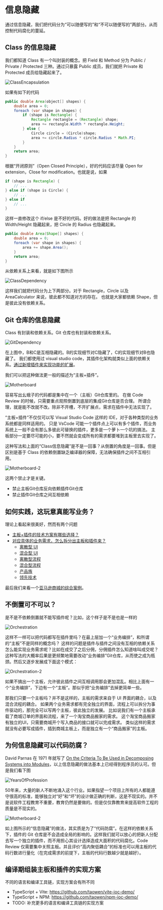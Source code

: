 # 信息隐藏

通过信息隐藏，我们把代码分为“可以随便写的”和“不可以随便写的”两部分。从而控制代码腐化的蔓延。

## Class 的信息隐藏

我们都知道 Class 有一个叫封装的概念。把 Field 和 Method 分为 Public / Private / Protected 三种。通过只暴露 Public 成员，我们就把 Private 和 Protected 成员给隐藏起来了。

![ClassEncapsulation](./ClassEncapsulation.drawio.svg)

如果有如下的代码

```java
public double Area(object[] shapes) {
    double area = 0;
    foreach (var shape in shapes) {
        if (shape is Rectangle) {
            Rectangle rectangle = (Rectangle) shape;
            area += rectangle.Width * rectangle.Height;
        } else {
            Circle circle = (Circle)shape;
            area += circle.Radius * circle.Radius * Math.PI;
        }
    }
    return area;
}
```

根据“开闭原则”（Open Closed Principle），好的代码应该尽量 Open for extension，Close for modification。也就是说，如果

```java
if (shape is Rectangle) {
    // ...
} else if (shape is Circle) {
    // ...
} else if
    // ...
}
```

这样一直修改这个 if/else 是不好的代码。好的做法是把 Rectangle 的 Width/Height 隐藏起来，把 Circle 的 Radius 也隐藏起来。

```java
public double Area(Shape[] shapes) {
    double area = 0;
    foreach (var shape in shapes) {
        area += shape.Area();
    }
    return area;
}
```

从依赖关系上来看，就是如下图所示

![ClassDependency](./ClassDependency.drawio.svg)

这样我们就把代码分为上下两部分。对于 Rectangle，Circle 以及 AreaCalculator 来说，彼此都不知道对方的存在。
也就是大家都依赖 Shape，但是彼此没有依赖关系。

## Git 仓库的信息隐藏

Class 有封装和依赖关系。Git 仓库也有封装和依赖关系。

![GitDependency](./GitDependency.drawio.svg)

在上图中，B和C是互相隐藏的。B的实现细节对C隐藏了，C的实现细节对B也隐藏了。
我们都使用过 visual studio code，其插件化架构就类似上面的依赖关系。[通过新增插件来实现功能的扩展](../VscodeExample/README.md)。

我们可以把这种做法更一般的描述为“主板+插件”。

![Motherboard](./Motherboard.drawio.svg)

容易写出幺蛾子的代码都是集中在一个（主板）Git仓库里的。
在做 Code Review 的时候，只需要重点观照倒置到底层的集成Git仓库是否合理。
所谓合理，就是能不改就不改。除非不开槽，不开扩展点，需求在插件中无法实现了。

“主板+插件”不仅仅可以写 Visual Studio Code 这样的 IDE，对于各种类型的业务系统都是同样适用的。
只是 VsCode 可能一个插件点上可以有多个插件，而业务系统上一般不会有那么多彼此可替换的插件，更多是一个萝卜一个坑的搞法。
主板部分一定要尽可能的小，要不然就会变成所有的需求都要堆到主板里去实现了。

这种写法和上面的“Class信息隐藏”是不是一回事？从倒置的角度是一回事。但是区别是基于 Class 的依赖倒置缺乏编译器的保障，无法确保插件之间不互相引用。

![Motherboard-2](./Motherboard-2.drawio.svg)

这两个禁止才是关键。

* 禁止主板Git仓库反向依赖插件Git仓库
* 禁止插件Git仓库之间互相依赖

## 如何实践，这玩意真能写业务？

理论上看起来很美好，然而有两个问题

* [主板+插件的技术方案有哪些选择？](../DependencyInversion/README.md)
* [对应具体的业务需求，怎么拆分出主板和插件来？](../Integration/README.md)
    * [离散型 UI](../Integration/DiscreteUI/README.md)
    * [混合型 UI](../Integration/MixedUI/README.md)
    * [离散型流程](../Integration/DiscreteProcess/README.md)
    * [混合型流程](../Integration/MixedProcess/README.md)
    * [产品族](../Integration/ProductFamily/README.md)
    * [领先技术](../Integration/Library/README.md)

最后我们来看一个[亚马逊商城的综合案例](../AmazonExample/README.md)。

## 不倒置可不可以？

是不是不依赖倒置就不能写插件呢？比如，这个样子是不是也是一样的

![Orchestration](./Orchestration.drawio.svg)

这样不一样可以把代码都写在插件里吗？在最上层加一个“业务编排”，和所谓的“主板”不是同样的概念吗？
这样的问题是插件与插件之间没有互相的依赖关系怎么能实现业务需求呢？比如在成交了之后分佣，分佣插件怎么知道啥叫成交呢？这种写法的大概率后果是更频繁地需要改动“业务编排”Git仓库，从而使之成为瓶颈。然后又逐步发展成下面这个模式：

![Orchestration-2](./Orchestration-2.drawio.svg)

如果不搞出一个主板，允许彼此插件之间互相调用那会更加混乱。相比上面有一个“业务编排”，下边有一个“主板”。那似乎把“业务编排”去掉更简单一些。

那我们只要一个主板吗？并不是这样的，主板的需求来自于 UI 界面的耦合，以及混合流程的耦合。
如果两个业务需求都有完全独立的界面，流程上可以拆分为事件驱动的，那完全可以写两个主板，彼此独立的发展。
比如说我们有一个主板承载了商城订单的界面和流程，来了一个淘宝商品搬家的需求。
这个淘宝商品搬家有独立的UI，只需要商城开个写入商品的接口就可以完成需求。
类似这样的需求就没有必要写成插件，插到商城主板上，而是独立有一个“商品搬家”的主板。

## 为何信息隐藏可以代码防腐？

David Parnas 在 1971 年就写了 [On the Criteria To Be Used in Decomposing Systems into Modules](http://sunnyday.mit.edu/16.355/parnas-criteria.html)，以上信息隐藏的做法基本上已经得到程序员的认可。但是我们看下图

![YearsOfProfession](./YearsOfProfession.png)

50年来，大量的新人不断地涌入这个行业。如果指望一个项目上所有的人都能遵守很高的标准，能够独立对“好”和“坏”的设计做正确的判断，这是不现实的。并不是说软件工程教育不重要，教育仍然是要做的。但是仅仅靠教育来提高软件工程的质量是不现实的。

![Motherboard-2](./Motherboard-2.drawio.svg)

如上图所示的“信息隐藏”的做法，其实质是为了“代码防腐”。在这样的依赖关系下，插件的 Git 仓库是不会造成全局的影响的。这样我们就可以放心的把新人分配去写一个独立的插件，而不用担心其设计选择造成大面积的代码腐化。Code Review 仅需要集中关照主板。并且评价“高内聚低耦合”的标准也可以用主板的代码行数进行量化（在完成需求的前提下，主板的代码行数越少就是越好）。

## 编译期组装主板和插件的实现方案

不同的语言和编译工具链，实现方案会有所不同

* TypeScript + Vite: https://github.com/taowen/vite-ioc-demo/
* TypeScript + NPM: https://github.com/taowen/npm-ioc-demo/
* TODO: 补充更多的语言和编译工具链的实现方案
